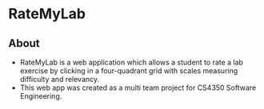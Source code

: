 # RateMyLab
## About
- RateMyLab is a web application which allows a student to rate a lab exercise by clicking in a four-quadrant grid with scales measuring difficulty and relevancy.
- This web app was created as a multi team project for CS4350 Software Engineering.
